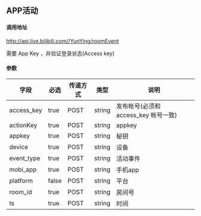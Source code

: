 ## APP活动

#### 调用地址

http://api.live.bilibili.com//YunYing/roomEvent

需要 App Key ，并验证登录状态(Access key)

#### 参数

|字段|必选|传递方式|类型|说明|
|----|----|--------|----|----|
|access_key|true|POST|string|发布帐号(必须和 access_key 帐号一致)|
|actionKey|true|POST|string|appkey|
|appkey|true|POST|string|秘钥|
|device|true|POST|string|设备|
|event_type|true|POST|string|活动事件|
|mobi_app|true|POST|string|手机app|
|platform|false|POST|string|平台|
|room_id|true|POST|string|房间号|
|ts|true|POST|string|时间|

